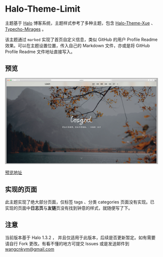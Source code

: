 # Halo-Theme-Limit

主题基于 [Halo](https://halo.run) 博客系统，主题样式参考了多种主题，包含 [Halo-Theme-Xue](https://github.com/xzzai/halo-theme-xue) 、 [Typecho-Mirages](https://get233.com/archives/mirages-intro.html) 。

该主题通过 `marked` 实现了首页自定义信息，类似 GitHub 的用户 Profile Readme 效果。可以在主题设置位置，传入自己的 Markdown 文件，亦或是将 GitHub Profile Readme 文件地址直接写入。

## 预览

![预览](screenshot.jpg)

[预览地址](https://losgod.xin)

## 实现的页面

此主题实现了绝大部分页面，仅标签 tags 、分类 categories 页面没有实现。已实现的页面中**日志页**与**友链**页没有找到钟意的样式，就随便写了下。

## 注意

当前版本基于 Halo 1.3.2 ， 并且仅适用于此版本，后续是否更新暂定。如有需要请自行 Fork 更改。有看不懂的地方可提交 Issues 或是发送邮件到 [wangcnkym@gmail.com](mailto:wangcnkym@gmail.com) 
